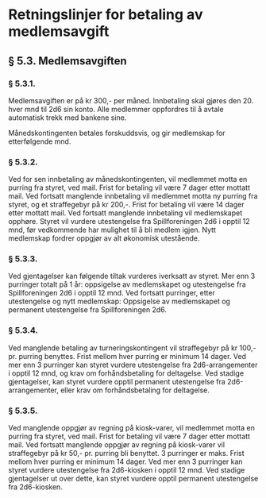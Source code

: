 # Retningslinjer for betaling av medlemsavgift

## § 5.3. Medlemsavgiften

### § 5.3.1. 
Medlemsavgiften er på kr 300,- per måned. Innbetaling skal gjøres den 20. hver mnd til 2d6 sin konto. Alle medlemmer oppfordres til å avtale automatisk trekk med bankene sine.

Månedskontingenten betales forskuddsvis, og gir medlemskap for etterfølgende mnd.

### § 5.3.2. 
Ved for sen innbetaling av månedskontingenten, vil medlemmet motta en purring fra styret, ved mail. Frist for betaling vil være 7 dager etter mottatt mail. Ved fortsatt manglende innbetaling vil medlemmet motta ny purring fra styret, og et straffegebyr på kr 200,-. Frist for betaling vil være 14 dager etter mottatt mail. Ved fortsatt manglende innbetaling vil medlemskapet opphøre. Styret vil vurdere utestengelse fra Spillforeningen 2d6 i opptil 12 mnd, før vedkommende har mulighet til å bli medlem igjen. Nytt medlemskap fordrer oppgjør av alt økonomisk utestående.

### § 5.3.3.
Ved gjentagelser kan følgende tiltak vurderes iverksatt av styret. Mer enn 3 purringer totalt på 1 år: oppsigelse av medlemskapet og utestengelse fra Spillforeningen 2d6 i opptil 12 mnd. Ved fortsatt purringer, etter utestengelse og nytt medlemskap: Oppsigelse av medlemskapet og permanent utestengelse fra Spillforeningen 2d6.

### § 5.3.4. 
Ved manglende betaling av turneringskontingent vil straffegebyr på kr 100,- pr. purring benyttes. Frist mellom hver purring er minimum 14 dager. Ved mer enn 3 purringer kan styret vurdere utestengelse fra 2d6-arrangementer i opptil 12 mnd, og krav om forhåndsbetaling for deltagelse. Ved stadige gjentagelser, kan styret vurdere opptil permanent utestengelse fra 2d6-arrangementer, eller krav om forhåndsbetaling for deltagelse.

### § 5.3.5. 
Ved manglende oppgjør av regning på kiosk-varer, vil medlemmet motta en purring fra styret, ved mail. Frist for betaling vil være 7 dager etter mottatt mail. Ved fortsatt manglende oppgjør av regning på kiosk-varer vil straffegebyr på kr 50,- pr. purring bli benyttet. 3 purringer er maks. Frist mellom hver purring er minimum 14 dager. Ved mer enn 3 purringer kan styret vurdere utestengelse fra 2d6-kiosken i opptil 12 mnd. Ved stadige gjentagelser ut over dette, kan styret vurdere opptil permanent utestengelse fra 2d6-kiosken.
